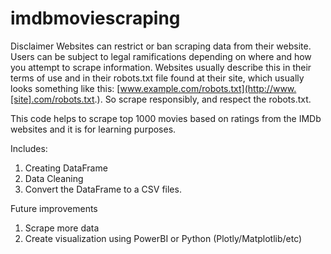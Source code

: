 # imdbmoviescraping

Disclaimer
Websites can restrict or ban scraping data from their website. Users can be subject to legal ramifications depending on where and how you attempt to scrape information. Websites usually describe this in their terms of use and in their robots.txt file found at their site, which usually looks something like this: [www.example.com/robots.txt](http://www.[site].com/robots.txt.). So scrape responsibly, and respect the robots.txt.

This code helps to scrape top 1000 movies based on ratings from the IMDb websites and it is for learning purposes.

Includes:
1) Creating DataFrame
2) Data Cleaning
3) Convert the DataFrame to a CSV files.

Future improvements
1) Scrape more data
2) Create visualization using PowerBI or Python (Plotly/Matplotlib/etc)
